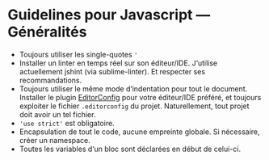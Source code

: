 # Guidelines pour Javascript — Généralités

* Toujours utiliser les single-quotes `'`
* Installer un linter en temps réel sur son éditeur/IDE. J‘utilise actuellement jshint (via sublime-linter). Et respecter ses recommandations.
* Toujours utiliser le même mode d‘indentation pour tout le document. Installer le plugin [EditorConfig](http://editorconfig.org/) pour votre éditeur/IDE préféré, et toujours exploiter le fichier `.editorconfig` du projet. Naturellement, tout projet doit avoir un tel fichier.
* `'use strict'` est obligatoire.
* Encapsulation de tout le code, aucune empreinte globale. Si nécessaire, créer un namespace.
* Toutes les variables d‘un bloc sont déclarées en début de celui-ci.
